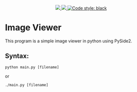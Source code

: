 <div align=center>
  <a href="https://github.com/N1nj4R8/ImageViewer/blob/main/LICENSE.md">
    <img src="https://img.shields.io/github/license/N1nj4R8/ImageViewer">
  </a>
  <a href="https://github.com/N1nj4R8/ImageViwer">
    <img src="https://img.shields.io/github/commit-activity/m/N1nj4R8/ImageViewer">
  </a>
  <a href="https://github.com/N1njaR8/ImageViwer">
    <img alt="Code style: black" src="https://img.shields.io/badge/code%20style-black-000000.svg">
  </a>
</div>

# Image Viewer
This program is a simple image viewer in python using PySide2.

## Syntax:
```shell
python main.py [filename]
```
or

```shell
./main.py [filename]
```
